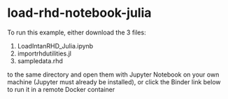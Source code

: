 # load-rhd-notebook-julia

To run this example, either download the 3 files:
1. LoadIntanRHD_Julia.ipynb
2. importrhdutilities.jl
3. sampledata.rhd


to the same directory and open them with Jupyter Notebook on your own machine (Jupyter must already be installed), or click the Binder link below to run it in a remote Docker container 
